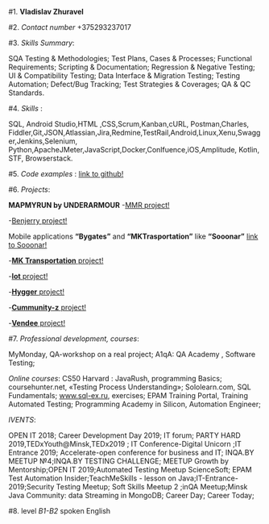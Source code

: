 #1. **Vladislav Zhuravel**

#2. *Contact number* +375293237017

#3. *Skills Summary*:

SQA Testing & Methodologies; Test Plans, Cases & Processes; Functional Requirements; Scripting & Documentation; Regression & Negative Testing; UI & Compatibility Testing; Data Interface & Migration Testing; Testing Automation; Defect/Bug Tracking; Test Strategies & Coverages; QA & QC Standards.

#4. *Skills* :

 SQL, Android Studio,HTML ,CSS,Scrum,Kanban,cURL, Postman,Charles, Fiddler,Git,JSON,Atlassian,Jira,Redmine,TestRail,Android,Linux,Xenu,Swagger,Jenkins,Selenium, Python,ApacheJMeter,JavaScript,Docker,Conlfuence,iOS,Amplitude, Kotlin, STF, Browserstack.

#5. *Code examples* : [link to github!](https://github.com/Trezeguet1/14.09-pract-channel/blob/master/addtask.py)

#6. *Projects*:

 **MAPMYRUN by UNDERARMOUR**
-[MMR project!](https://www.mapmyrun.com/my_home/)

-[Benjerry project!](www.benjerry.co.uk/)

Mobile applications **“Bygates”** and **“MKTrasportation”** like **“Sooonar”** [link to Sooonar!](https://sooonar.com)

-[**MK Transportation** project!](https://hackspace.by/page6014787.html)

-[**Iot** project!](https://iot.com.by)

-[**Hygger** project!](https://hygger.io)

-[**Cummunity-z** project!](https://community-z.com)

-[**Vendee** project!](https://www.vendee.by)

#7. *Professional development, courses*:
 
MyMonday, QA-workshop on a real project; A1qA: QA Academy , Software Testing;

*Online courses*:
 CS50 Harvard : JavaRush, programming Basics; coursehunter.net, «Testing Process Understanding»; Sololearn.com, SQL Fundamentals; www.sql-ex.ru, exercises; EPAM Training Portal, Training Automated Testing; Programming Academy in Silicon, Automation Engineer;

*IVENTS*:

 OPEN IT 2018; Career Development Day 2019; IT forum; PARTY HARD 2019,TEDxYouth@Minsk,TEDx2019 ; IT Conference-Digital Unicorn ;IT Entrance 2019; Accelerate-open conference for business and IT; INQA.BY MEETUP №4;INQA.BY TESTING CHALLENGE; MEETUP Growth by Mentorship;OPEN IT 2019;Automated Testing Meetup ScienceSoft; EPAM Test Automation Insider;TeachMeSkills - lesson on Java;IT-Entrance-2019;Security Testing Meetup; Soft Skills Meetup 2 ;inQA Meetup;Minsk Java Community: data Streaming in MongoDB; Career Day; Career Today;

#8. level  *B1-B2* spoken English 
